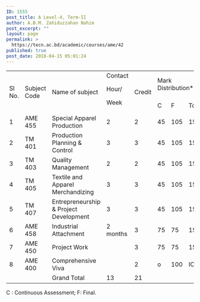 ```yaml
---
ID: 1555
post_title: A Level-4, Term-II
author: A.B.M. Zahiduzzahan Nahim
post_excerpt: ""
layout: page
permalink: >
  https://tecn.ac.bd/academic/courses/ame/42
published: true
post_date: 2018-04-15 05:01:24
---
```

<table width="626">
<tbody>
<tr>
<td rowspan="2" width="32">Sl No.</td>
<td rowspan="2" width="86">Subject Code</td>
<td rowspan="2" width="226">Name of subject</td>
<td rowspan="2" width="56">Contact

Hour/

Week</td>
<td rowspan="2" width="56">Credit</td>
<td colspan="3" width="169">Mark Distribution*</td>
</tr>
<tr>
<td width="57">C</td>
<td width="56">F</td>
<td width="56">Total</td>
</tr>
<tr>
<td width="32">1</td>
<td width="86">AME 455</td>
<td width="226">Special Apparel Production</td>
<td width="56">2</td>
<td width="56">2</td>
<td width="57">45</td>
<td width="56">105</td>
<td width="56">150</td>
</tr>
<tr>
<td width="32">2</td>
<td width="86">TM 401</td>
<td width="226">Production Planning &amp; Control</td>
<td width="56">3</td>
<td width="56">3</td>
<td width="57">45</td>
<td width="56">105</td>
<td width="56">150</td>
</tr>
<tr>
<td width="32">3</td>
<td width="86">TM 403</td>
<td width="226">Quality Management</td>
<td width="56">2</td>
<td width="56">2</td>
<td width="57">45</td>
<td width="56">105</td>
<td width="56">150</td>
</tr>
<tr>
<td width="32">4</td>
<td width="86">TM 405</td>
<td width="226">Textile and Apparel Merchandizing</td>
<td width="56">3</td>
<td width="56">3</td>
<td width="57">45</td>
<td width="56">105</td>
<td width="56">150</td>
</tr>
<tr>
<td width="32">5</td>
<td width="86">TM 407</td>
<td width="226">Entrepreneurship &amp; Project Development</td>
<td width="56">3</td>
<td width="56">3</td>
<td width="57">45</td>
<td width="56">105</td>
<td width="56">150</td>
</tr>
<tr>
<td width="32">6</td>
<td width="86">AME 458</td>
<td width="226">Industrial Attachment</td>
<td width="56">2 months</td>
<td width="56">3</td>
<td width="57">75</td>
<td width="56">75</td>
<td width="56">150</td>
</tr>
<tr>
<td width="32">7</td>
<td width="86">AME 450</td>
<td width="226">Project Work</td>
<td width="56"></td>
<td width="56">3</td>
<td width="57">75</td>
<td width="56">75</td>
<td width="56">150</td>
</tr>
<tr>
<td width="32">8</td>
<td width="86">AME 400</td>
<td width="226">Comprehensive Viva</td>
<td width="56"></td>
<td width="56">2</td>
<td width="57">o</td>
<td width="56">100</td>
<td width="56">IOO</td>
</tr>
<tr>
<td width="32"></td>
<td width="86"></td>
<td width="226">Grand Total</td>
<td width="56">13</td>
<td width="56">21</td>
<td width="57"></td>
<td width="56"></td>
<td width="56"></td>
</tr>
</tbody>
</table>
C : Continuous Assessment; F: Final.